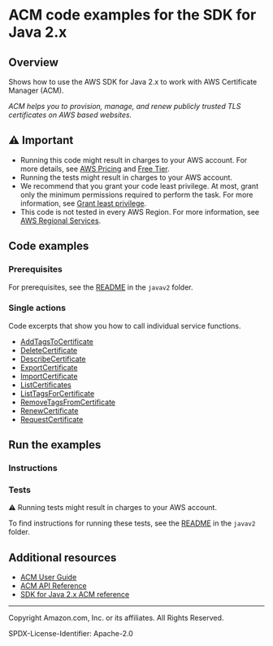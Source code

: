 # ACM code examples for the SDK for Java 2.x

## Overview

Shows how to use the AWS SDK for Java 2.x to work with AWS Certificate Manager (ACM).

<!--custom.overview.start-->
<!--custom.overview.end-->

_ACM helps you to provision, manage, and renew publicly trusted TLS certificates on AWS based websites._

## ⚠ Important

* Running this code might result in charges to your AWS account. For more details, see [AWS Pricing](https://aws.amazon.com/pricing/) and [Free Tier](https://aws.amazon.com/free/).
* Running the tests might result in charges to your AWS account.
* We recommend that you grant your code least privilege. At most, grant only the minimum permissions required to perform the task. For more information, see [Grant least privilege](https://docs.aws.amazon.com/IAM/latest/UserGuide/best-practices.html#grant-least-privilege).
* This code is not tested in every AWS Region. For more information, see [AWS Regional Services](https://aws.amazon.com/about-aws/global-infrastructure/regional-product-services).

<!--custom.important.start-->
<!--custom.important.end-->

## Code examples

### Prerequisites

For prerequisites, see the [README](../../README.md#Prerequisites) in the `javav2` folder.


<!--custom.prerequisites.start-->
<!--custom.prerequisites.end-->

### Single actions

Code excerpts that show you how to call individual service functions.

- [AddTagsToCertificate](src/main/java/com/example/acm/AddTagsToCertificate.java#L12)
- [DeleteCertificate](src/main/java/com/example/acm/DeleteCert.java#L10)
- [DescribeCertificate](src/main/java/com/example/acm/DescribeCert.java#L11)
- [ExportCertificate](src/main/java/com/example/acm/ExportCertificate.java#L20)
- [ImportCertificate](src/main/java/com/example/acm/ImportCert.java#L16)
- [ListCertificates](src/main/java/com/example/acm/ListCerts.java#L13)
- [ListTagsForCertificate](src/main/java/com/example/acm/ListCertTags.java#L13)
- [RemoveTagsFromCertificate](src/main/java/com/example/acm/RemoveTagsFromCert.java#L13)
- [RenewCertificate](src/main/java/com/example/acm/RenewCert.java#L10)
- [RequestCertificate](src/main/java/com/example/acm/RequestCert.java#L12)


<!--custom.examples.start-->
<!--custom.examples.end-->

## Run the examples

### Instructions


<!--custom.instructions.start-->
<!--custom.instructions.end-->



### Tests

⚠ Running tests might result in charges to your AWS account.


To find instructions for running these tests, see the [README](../../README.md#Tests)
in the `javav2` folder.



<!--custom.tests.start-->
<!--custom.tests.end-->

## Additional resources

- [ACM User Guide](https://docs.aws.amazon.com/acm/latest/userguide/acm-overview.html)
- [ACM API Reference](https://docs.aws.amazon.com/acm/latest/APIReference/Welcome.html)
- [SDK for Java 2.x ACM reference](https://sdk.amazonaws.com/java/api/latest/software/amazon/awssdk/services/ec2/package-summary.html)

<!--custom.resources.start-->
<!--custom.resources.end-->

---

Copyright Amazon.com, Inc. or its affiliates. All Rights Reserved.

SPDX-License-Identifier: Apache-2.0